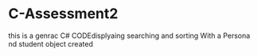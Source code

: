 # C-Assessment2
this is a genrac C# CODEdisplyaing searching and sorting With a Persona nd student object created
